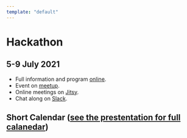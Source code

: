 ```yaml
---
template: "default"
---
```


# Hackathon

## 5-9 July 2021

- Full information and program [online](https://docs.google.com/presentation/d/1ueLpnCIA06f05uuSTop8DU9olLb0M34iR_HrjsebRfI/edit?pli=1#slide=id.p).
- Event on [meetup](https://www.meetup.com/nl-NL/Code-For-NL/events/278475015/).
- Online meetings on [Jitsy](https://meet.community.publiccode.net/Demodam).
- Chat along on [Slack](https://samenorganiseren.slack.com/archives/C01S2QM81V4).

## Short Calendar ([see the prestentation for full calanedar](https://docs.google.com/presentation/d/1ueLpnCIA06f05uuSTop8DU9olLb0M34iR_HrjsebRfI/edit?pli=1#slide=id.p))

